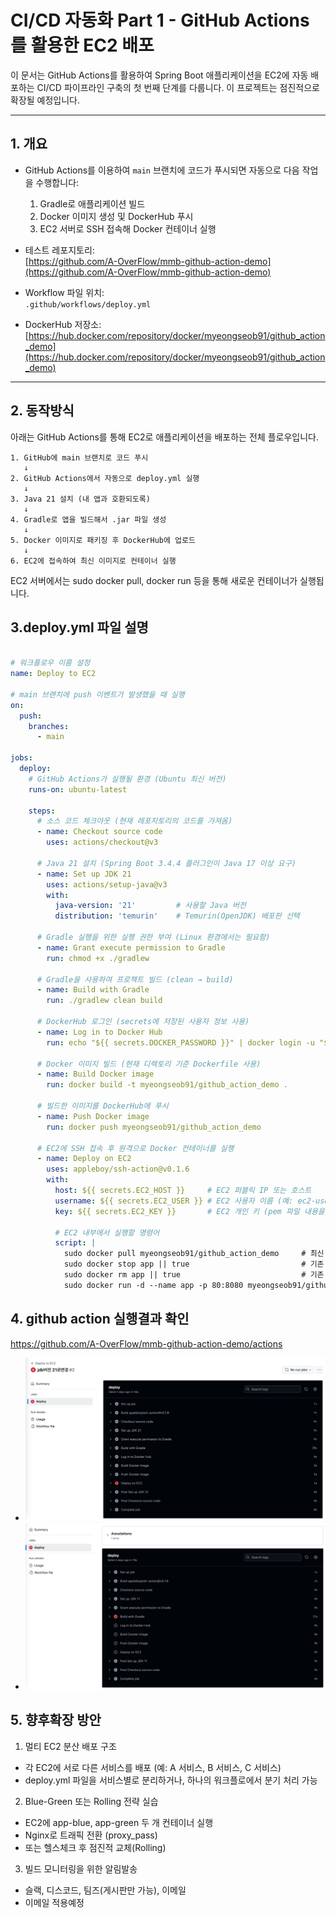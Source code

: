 # CI/CD 자동화 Part 1 - GitHub Actions를 활용한 EC2 배포

이 문서는 GitHub Actions를 활용하여 Spring Boot 애플리케이션을 EC2에 자동 배포하는 CI/CD 파이프라인 구축의 첫 번째 단계를 다룹니다. 이 프로젝트는
점진적으로 확장될 예정입니다.

---

## 1. 개요

- GitHub Actions를 이용하여 `main` 브랜치에 코드가 푸시되면 자동으로 다음 작업을 수행합니다:

    1. Gradle로 애플리케이션 빌드
    2. Docker 이미지 생성 및 DockerHub 푸시
    3. EC2 서버로 SSH 접속해 Docker 컨테이너 실행

- 테스트 레포지토리:  
  [https://github.com/A-OverFlow/mmb-github-action-demo](https://github.com/A-OverFlow/mmb-github-action-demo)

- Workflow 파일 위치:  
  `.github/workflows/deploy.yml`

- DockerHub 저장소:  
  [https://hub.docker.com/repository/docker/myeongseob91/github_action_demo](https://hub.docker.com/repository/docker/myeongseob91/github_action_demo)

---

## 2. 동작방식

아래는 GitHub Actions를 통해 EC2로 애플리케이션을 배포하는 전체 플로우입니다.

```text
1. GitHub에 main 브랜치로 코드 푸시
   ↓
2. GitHub Actions에서 자동으로 deploy.yml 실행
   ↓
3. Java 21 설치 (내 앱과 호환되도록)
   ↓
4. Gradle로 앱을 빌드해서 .jar 파일 생성
   ↓
5. Docker 이미지로 패키징 후 DockerHub에 업로드
   ↓
6. EC2에 접속하여 최신 이미지로 컨테이너 실행
```

EC2 서버에서는 sudo docker pull, docker run 등을 통해 새로운 컨테이너가 실행됩니다.

## 3.deploy.yml 파일 설명

```yaml

# 워크플로우 이름 설정
name: Deploy to EC2

# main 브랜치에 push 이벤트가 발생했을 때 실행
on:
  push:
    branches:
      - main

jobs:
  deploy:
    # GitHub Actions가 실행될 환경 (Ubuntu 최신 버전)
    runs-on: ubuntu-latest

    steps:
      # 소스 코드 체크아웃 (현재 레포지토리의 코드를 가져옴)
      - name: Checkout source code
        uses: actions/checkout@v3

      # Java 21 설치 (Spring Boot 3.4.4 플러그인이 Java 17 이상 요구)
      - name: Set up JDK 21
        uses: actions/setup-java@v3
        with:
          java-version: '21'         # 사용할 Java 버전
          distribution: 'temurin'    # Temurin(OpenJDK) 배포판 선택

      # Gradle 실행을 위한 실행 권한 부여 (Linux 환경에서는 필요함)
      - name: Grant execute permission to Gradle
        run: chmod +x ./gradlew

      # Gradle을 사용하여 프로젝트 빌드 (clean → build)
      - name: Build with Gradle
        run: ./gradlew clean build

      # DockerHub 로그인 (secrets에 저장된 사용자 정보 사용)
      - name: Log in to Docker Hub
        run: echo "${{ secrets.DOCKER_PASSWORD }}" | docker login -u "${{ secrets.DOCKER_USERNAME }}" --password-stdin

      # Docker 이미지 빌드 (현재 디렉토리 기준 Dockerfile 사용)
      - name: Build Docker image
        run: docker build -t myeongseob91/github_action_demo .

      # 빌드한 이미지를 DockerHub에 푸시
      - name: Push Docker image
        run: docker push myeongseob91/github_action_demo

      # EC2에 SSH 접속 후 원격으로 Docker 컨테이너를 실행
      - name: Deploy on EC2
        uses: appleboy/ssh-action@v0.1.6
        with:
          host: ${{ secrets.EC2_HOST }}     # EC2 퍼블릭 IP 또는 호스트
          username: ${{ secrets.EC2_USER }} # EC2 사용자 이름 (예: ec2-user)
          key: ${{ secrets.EC2_KEY }}       # EC2 개인 키 (pem 파일 내용을 GitHub Secret에 저장)

          # EC2 내부에서 실행할 명령어
          script: |
            sudo docker pull myeongseob91/github_action_demo     # 최신 이미지 pull
            sudo docker stop app || true                         # 기존 컨테이너 중지 (없으면 무시)
            sudo docker rm app || true                           # 기존 컨테이너 삭제 (없으면 무시)
            sudo docker run -d --name app -p 80:8080 myeongseob91/github_action_demo  # 새 컨테이너 실행

```

## 4. github action 실행결과 확인

https://github.com/A-OverFlow/mmb-github-action-demo/actions

- ![class](../9_images/github_action_error1.png)
- ![class](../9_images/github_action_error2.png)

## 5. 향후확장 방안

1. 멀티 EC2 분산 배포 구조

- 각 EC2에 서로 다른 서비스를 배포 (예: A 서비스, B 서비스, C 서비스)
- deploy.yml 파일을 서비스별로 분리하거나, 하나의 워크플로에서 분기 처리 가능

2. Blue-Green 또는 Rolling 전략 실습

- EC2에 app-blue, app-green 두 개 컨테이너 실행
- Nginx로 트래픽 전환 (proxy_pass)
- 또는 헬스체크 후 점진적 교체(Rolling)

3. 빌드 모니터링을 위한 알림발송

- 슬랙, 디스코드, 팀즈(게시판만 가능), 이메일
- 이메일 적용예정

